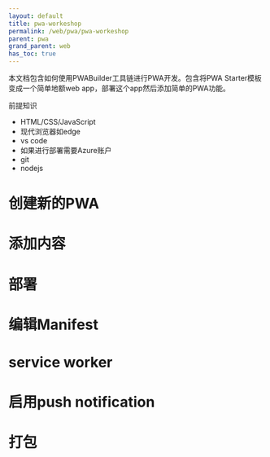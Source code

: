 ```yaml
---
layout: default
title: pwa-workeshop
permalink: /web/pwa/pwa-workeshop
parent: pwa
grand_parent: web
has_toc: true
---
```


本文档包含如何使用PWABuilder工具链进行PWA开发。包含将PWA Starter模板变成一个简单地额web app，部署这个app然后添加简单的PWA功能。

前提知识
- HTML/CSS/JavaScript
- 现代浏览器如edge
- vs code
- 如果进行部署需要Azure账户
- git
- nodejs

# 创建新的PWA



# 添加内容



# 部署




# 编辑Manifest


# service worker


# 启用push notification



# 打包